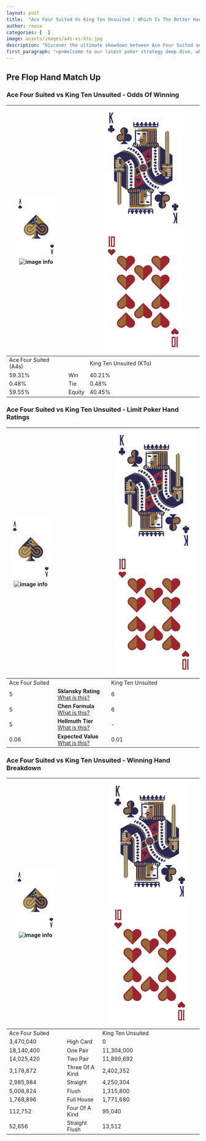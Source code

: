 ```yaml
---
layout: post
title:  "Ace Four Suited Vs King Ten Unsuited | Which Is The Better Hand In Poker? A Complete Guide"
author: reece
categories: [  ]
image: assets/images/a4s-vs-kto.jpg
description: "Discover the ultimate showdown between Ace Four Suited and King Ten Unsuited in poker! Uncover the odds, strategies, and scenarios where one hand triumphs over the other. Get ready to up your poker game with this thrilling analysis."
first_paragraph: "<p>Welcome to our latest poker strategy deep dive, where we're pitting two distinct hands against each other in a high-stakes showdown: Ace Four Suited vs King Ten Unsuited.</p><p>In the dynamic world of poker, every decision counts, and knowing which hand holds the upper hand is key to your success at the table.</p><p>In this article, we'll dissect these two hands, explore the scenarios where one dominates the other, and equip you with the knowledge to make strategic choices that can tip the odds in your favor.</p><p>Get ready to unravel the intriguing dynamics of these poker hands and elevate your game to new heights.</p>"
---
```




[comment]: # (sp0)

## Pre Flop Hand Match Up

<div class="table hand-ratings" markdown="1"> 



### Ace Four Suited vs King Ten Unsuited - Odds Of Winning


    
| ![image info](assets/images/hand1/A.png) ![image info](assets/images/hand1/4s.png) |  | ![image info](assets/images/hand2/K.png) ![image info](assets/images/hand2/To.png) |
| -------- | -------- | -------- |
| Ace Four Suited (A4s) |  | King Ten Unsuited (KTo) |
| 59.31% | Win | 40.21% |
| 0.48% | Tie | 0.48% |
| 59.55% | Equity | 40.45% |




[comment]: # (sp1)



### Ace Four Suited vs King Ten Unsuited - Limit Poker Hand Ratings


    
| ![image info](assets/images/hand1/A.png) ![image info](assets/images/hand1/4s.png) |  | ![image info](assets/images/hand2/K.png) ![image info](assets/images/hand2/To.png) |
| -------- | -------- | -------- |
| Ace Four Suited |  | King Ten Unsuited |
| 5 | **Sklansky Rating** [What is this?](/sklansky-rating-explained) | 6 |
| 5 | **Chen Formula** [What is this?](/chen-formula-explained) | 6 |
| 5 | **Hellmuth Tier** [What is this?](/Hellmuth-tier-explained) | - |
| 0.06 | **Expected Value** [What is this?](/expected-value-explained) | 0.01 |




[comment]: # (sp2)



### Ace Four Suited vs King Ten Unsuited - Winning Hand Breakdown


    
| ![image info](assets/images/hand1/A.png) ![image info](assets/images/hand1/4s.png) |  | ![image info](assets/images/hand2/K.png) ![image info](assets/images/hand2/To.png) |
| -------- | -------- | -------- |
| Ace Four Suited |  | King Ten Unsuited |
| 3,470,040 | High Card | 0 |
| 18,140,400 | One Pair | 11,304,000 |
| 14,025,420 | Two Pair | 11,899,692 |
| 3,178,872 | Three Of A Kind | 2,402,352 |
| 2,985,984 | Straight | 4,250,304 |
| 5,008,824 | Flush | 1,315,800 |
| 1,768,896 | Full House | 1,771,680 |
| 112,752 | Four Of A Kind | 95,040 |
| 52,656 | Straight Flush | 13,512 |




[comment]: # (sp3)



</div>

[comment]: # (sp4)



[comment]: # (sp5)

